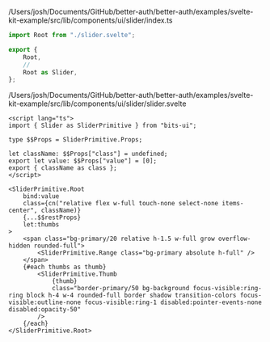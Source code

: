 /Users/josh/Documents/GitHub/better-auth/better-auth/examples/svelte-kit-example/src/lib/components/ui/slider/index.ts
```typescript
import Root from "./slider.svelte";

export {
	Root,
	//
	Root as Slider,
};

```
/Users/josh/Documents/GitHub/better-auth/better-auth/examples/svelte-kit-example/src/lib/components/ui/slider/slider.svelte
```
<script lang="ts">
import { Slider as SliderPrimitive } from "bits-ui";

type $$Props = SliderPrimitive.Props;

let className: $$Props["class"] = undefined;
export let value: $$Props["value"] = [0];
export { className as class };
</script>

<SliderPrimitive.Root
	bind:value
	class={cn("relative flex w-full touch-none select-none items-center", className)}
	{...$$restProps}
	let:thumbs
>
	<span class="bg-primary/20 relative h-1.5 w-full grow overflow-hidden rounded-full">
		<SliderPrimitive.Range class="bg-primary absolute h-full" />
	</span>
	{#each thumbs as thumb}
		<SliderPrimitive.Thumb
			{thumb}
			class="border-primary/50 bg-background focus-visible:ring-ring block h-4 w-4 rounded-full border shadow transition-colors focus-visible:outline-none focus-visible:ring-1 disabled:pointer-events-none disabled:opacity-50"
		/>
	{/each}
</SliderPrimitive.Root>

```
